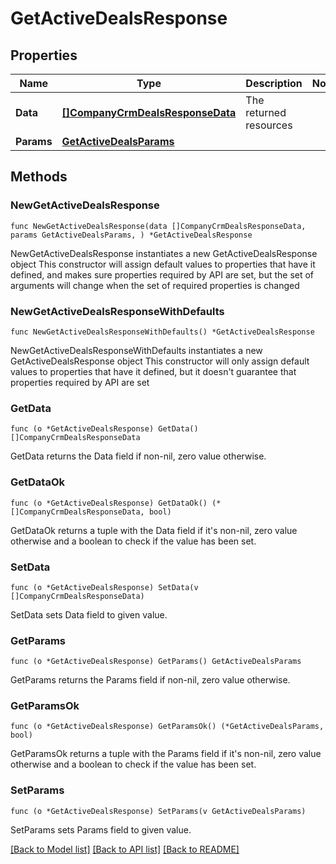 # GetActiveDealsResponse

## Properties

Name | Type | Description | Notes
------------ | ------------- | ------------- | -------------
**Data** | [**[]CompanyCrmDealsResponseData**](CompanyCrmDealsResponseData.md) | The returned resources | 
**Params** | [**GetActiveDealsParams**](GetActiveDealsParams.md) |  | 

## Methods

### NewGetActiveDealsResponse

`func NewGetActiveDealsResponse(data []CompanyCrmDealsResponseData, params GetActiveDealsParams, ) *GetActiveDealsResponse`

NewGetActiveDealsResponse instantiates a new GetActiveDealsResponse object
This constructor will assign default values to properties that have it defined,
and makes sure properties required by API are set, but the set of arguments
will change when the set of required properties is changed

### NewGetActiveDealsResponseWithDefaults

`func NewGetActiveDealsResponseWithDefaults() *GetActiveDealsResponse`

NewGetActiveDealsResponseWithDefaults instantiates a new GetActiveDealsResponse object
This constructor will only assign default values to properties that have it defined,
but it doesn't guarantee that properties required by API are set

### GetData

`func (o *GetActiveDealsResponse) GetData() []CompanyCrmDealsResponseData`

GetData returns the Data field if non-nil, zero value otherwise.

### GetDataOk

`func (o *GetActiveDealsResponse) GetDataOk() (*[]CompanyCrmDealsResponseData, bool)`

GetDataOk returns a tuple with the Data field if it's non-nil, zero value otherwise
and a boolean to check if the value has been set.

### SetData

`func (o *GetActiveDealsResponse) SetData(v []CompanyCrmDealsResponseData)`

SetData sets Data field to given value.


### GetParams

`func (o *GetActiveDealsResponse) GetParams() GetActiveDealsParams`

GetParams returns the Params field if non-nil, zero value otherwise.

### GetParamsOk

`func (o *GetActiveDealsResponse) GetParamsOk() (*GetActiveDealsParams, bool)`

GetParamsOk returns a tuple with the Params field if it's non-nil, zero value otherwise
and a boolean to check if the value has been set.

### SetParams

`func (o *GetActiveDealsResponse) SetParams(v GetActiveDealsParams)`

SetParams sets Params field to given value.



[[Back to Model list]](../README.md#documentation-for-models) [[Back to API list]](../README.md#documentation-for-api-endpoints) [[Back to README]](../README.md)


